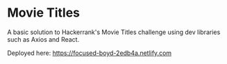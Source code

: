 # Movie Titles

A basic solution to Hackerrank's Movie Titles challenge using dev libraries such as Axios and React. 

Deployed here: https://focused-boyd-2edb4a.netlify.com
